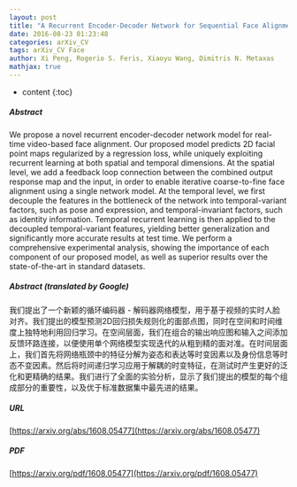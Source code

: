 ```yaml
---
layout: post
title: "A Recurrent Encoder-Decoder Network for Sequential Face Alignment"
date: 2016-08-23 01:23:48
categories: arXiv_CV
tags: arXiv_CV Face
author: Xi Peng, Rogerio S. Feris, Xiaoyu Wang, Dimitris N. Metaxas
mathjax: true
---
```


* content
{:toc}

##### Abstract
We propose a novel recurrent encoder-decoder network model for real-time video-based face alignment. Our proposed model predicts 2D facial point maps regularized by a regression loss, while uniquely exploiting recurrent learning at both spatial and temporal dimensions. At the spatial level, we add a feedback loop connection between the combined output response map and the input, in order to enable iterative coarse-to-fine face alignment using a single network model. At the temporal level, we first decouple the features in the bottleneck of the network into temporal-variant factors, such as pose and expression, and temporal-invariant factors, such as identity information. Temporal recurrent learning is then applied to the decoupled temporal-variant features, yielding better generalization and significantly more accurate results at test time. We perform a comprehensive experimental analysis, showing the importance of each component of our proposed model, as well as superior results over the state-of-the-art in standard datasets.

##### Abstract (translated by Google)
我们提出了一个新颖的循环编码器 - 解码器网络模型，用于基于视频的实时人脸对齐。我们提出的模型预测2D回归损失规则化的面部点图，同时在空间和时间维度上独特地利用回归学习。在空间层面，我们在组合的输出响应图和输入之间添加反馈环路连接，以便使用单个网络模型实现迭代的从粗到精的面对准。在时间层面上，我们首先将网络瓶颈中的特征分解为姿态和表达等时变因素以及身份信息等时态不变因素。然后将时间递归学习应用于解耦的时变特征，在测试时产生更好的泛化和更精确的结果。我们进行了全面的实验分析，显示了我们提出的模型的每个组成部分的重要性，以及优于标准数据集中最先进的结果。

##### URL
[https://arxiv.org/abs/1608.05477](https://arxiv.org/abs/1608.05477)

##### PDF
[https://arxiv.org/pdf/1608.05477](https://arxiv.org/pdf/1608.05477)

